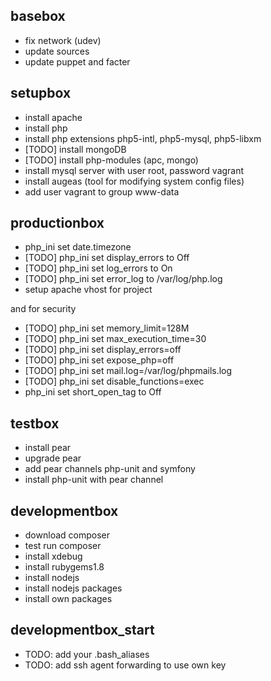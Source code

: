 ## basebox

* fix network (udev)
* update sources
* update puppet and facter

## setupbox

* install apache
* install php
* install php extensions php5-intl, php5-mysql, php5-libxm
* [TODO] install mongoDB
* [TODO] install php-modules (apc, mongo)
* install mysql server with user root, password vagrant
* install augeas (tool for modifying system config files)
* add user vagrant to group www-data


## productionbox

* php_ini set date.timezone
* [TODO] php_ini set display_errors to Off
* [TODO] php_ini set log_errors to On
* [TODO] php_ini set error_log to /var/log/php.log
* setup apache vhost for project

and for security

* [TODO] php_ini set memory_limit=128M
* [TODO] php_ini set max_execution_time=30
* [TODO] php_ini set display_errors=off
* [TODO] php_ini set expose_php=off
* [TODO] php_ini set mail.log=/var/log/phpmails.log
* [TODO] php_ini set disable_functions=exec
* php_ini set short_open_tag to Off

## testbox

* install pear
* upgrade pear
* add pear channels php-unit and symfony
* install php-unit with pear channel

## developmentbox

* download composer
* test run composer
* install xdebug
* install rubygems1.8
* install nodejs
* install nodejs packages
* install own packages

## developmentbox_start

* TODO: add your .bash_aliases
* TODO: add ssh agent forwarding to use own key